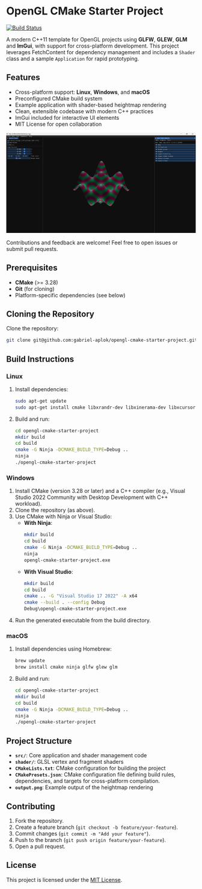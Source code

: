 # OpenGL CMake Starter Project

[![Build Status](https://travis-ci.org/gabriel-aplok/opengl-cmake-starter-project.svg?branch=master)](https://travis-ci.org/gabriel-aplok/opengl-cmake-starter-project)

A modern C++11 template for OpenGL projects using **GLFW**, **GLEW**, **GLM** and **ImGui**, with support for cross-platform development. This project leverages FetchContent for dependency management and includes a `Shader` class and a sample `Application` for rapid prototyping.

## Features

- Cross-platform support: **Linux**, **Windows**, and **macOS**
- Preconfigured CMake build system
- Example application with shader-based heightmap rendering
- Clean, extensible codebase with modern C++ practices
- ImGui included for interactive UI elements
- MIT License for open collaboration

![Output Result](output.png)

Contributions and feedback are welcome! Feel free to open issues or submit pull requests.

## Prerequisites

- **CMake** (>= 3.28)
- **Git** (for cloning)
- Platform-specific dependencies (see below)

## Cloning the Repository

Clone the repository:

```bash
git clone git@github.com:gabriel-aplok/opengl-cmake-starter-project.git
```

## Build Instructions

### Linux

1. Install dependencies:

   ```bash
   sudo apt-get update
   sudo apt-get install cmake libxrandr-dev libxinerama-dev libxcursor-dev libxi-dev libgl1-mesa-dev libglu1-mesa-dev g++ ninja-build
   ```

2. Build and run:
   ```bash
   cd opengl-cmake-starter-project
   mkdir build
   cd build
   cmake -G Ninja -DCMAKE_BUILD_TYPE=Debug ..
   ninja
   ./opengl-cmake-starter-project
   ```

### Windows

1. Install CMake (version 3.28 or later) and a C++ compiler (e.g., Visual Studio 2022 Community with Desktop Development with C++ workload).
2. Clone the repository (as above).
3. Use CMake with Ninja or Visual Studio:
   - **With Ninja**:
     ```bash
     mkdir build
     cd build
     cmake -G Ninja -DCMAKE_BUILD_TYPE=Debug ..
     ninja
     opengl-cmake-starter-project.exe
     ```
   - **With Visual Studio**:
     ```bash
     mkdir build
     cd build
     cmake .. -G "Visual Studio 17 2022" -A x64
     cmake --build . --config Debug
     Debug\opengl-cmake-starter-project.exe
     ```
4. Run the generated executable from the build directory.

### macOS

1. Install dependencies using Homebrew:

   ```bash
   brew update
   brew install cmake ninja glfw glew glm
   ```

2. Build and run:
   ```bash
   cd opengl-cmake-starter-project
   mkdir build
   cd build
   cmake -G Ninja -DCMAKE_BUILD_TYPE=Debug ..
   ninja
   ./opengl-cmake-starter-project
   ```

## Project Structure

- **`src/`**: Core application and shader management code
- **`shader/`**: GLSL vertex and fragment shaders
- **`CMakeLists.txt`**: CMake configuration for building the project
- **`CMakePresets.json`**: CMake configuration file defining build rules, dependencies, and targets for cross-platform compilation.
- **`output.png`**: Example output of the heightmap rendering

## Contributing

1. Fork the repository.
2. Create a feature branch (`git checkout -b feature/your-feature`).
3. Commit changes (`git commit -m "Add your feature"`).
4. Push to the branch (`git push origin feature/your-feature`).
5. Open a pull request.

## License

This project is licensed under the [MIT License](LICENSE).
